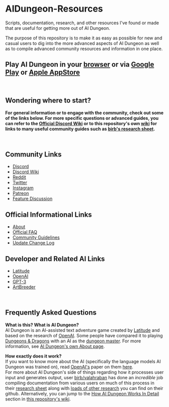 # AIDungeon-Resources
Scripts, documentation, research, and other resources I've found or made that are useful for getting more out of AI Dungeon.

The purpose of this repository is to make it as easy as possible for new and casual users to dig into the more advanced aspects of AI Dungeon as well as to compile advanced community resources and information in one place.

## Play AI Dungeon in your [browser](https://play.aidungeon.io/) or via [Google Play](https://play.google.com/store/apps/details?id=com.aidungeon) or [Apple AppStore](https://apps.apple.com/us/app/ai-dungeon/id1491268416)

<br />

## Wondering where to start?
**For general information or to engage with the community, check out some of the links below. For more specific questions or advanced guides, you can refer to the [Official Discord Wiki](https://wiki.aidiscord.cc/wiki/Main_Page) or to this repository's own [wiki](https://github.com/l-io-n/AIDungeon-Resources/wiki) for links to many useful community guides such as [birb's research sheet](https://github.com/valahraban/AID-World-Info-research-sheet/blob/main/AID%20WI%20Research%20Sheet.md).**

<br />

## Community Links
- [Discord](https://discord.gg/JpgsTF3)
- [Discord Wiki](https://wiki.aidiscord.cc/wiki/Main_Page)
- [Reddit](https://www.reddit.com/r/AIDungeon/)
- [Twitter](https://twitter.com/AiDungeon)
- [Instagram](https://www.instagram.com/aidungeon/)
- [Patreon](https://www.patreon.com/AIDungeon)
- [Feature Discussion](https://features.aidungeon.io/)

## Official Informational Links
- [About](https://play.aidungeon.io/main/about)
- [Official FAQ](https://play.aidungeon.io/main/frequentlyAskedQuestions)
- [Community Guidelines](https://play.aidungeon.io/main/communityGuidelines)
- [Update Change Log](https://play.aidungeon.io/main/allUpdates)

## Developer and Related AI Links
- [Latitude](https://latitude.io/)
- [OpenAI](https://openai.com/)
- [GPT-3](https://arxiv.org/abs/2005.14165)
- [ArtBreeder](https://www.artbreeder.com/)

<br />

## Frequently Asked Questions

**What is this? What is AI Dungeon?** <br />
AI Dungeon is an AI-assisted text adventure game created by [Latitude](https://latitude.io/) and based on the research of [OpenAI](https://openai.com/). Some people have compared it to playing [Dungeons & Dragons](https://en.wikipedia.org/wiki/Dungeons_%26_Dragons) with an AI as the [dungeon master](https://www.youtube.com/watch?v=dKMFLPtmSoQ). For more information, see [AI Dungeon's own About page](https://play.aidungeon.io/main/about).

**How exactly does it work?** <br />
If you want to know more about the AI (specifically the language models AI Dungeon was trained on), read [OpenAI's](https://openai.com/) paper on them [here](https://arxiv.org/abs/2005.14165). <br />
For more about AI Dungeon's side of things regarding how it processes user input and generates output, user [birb/valahraban](https://github.com/valahraban) has done an *incredible* job compiling documentation from various users on much of this process in their [research sheet](https://github.com/valahraban/AID-World-Info-research-sheet/blob/main/AID%20WI%20Research%20Sheet.md) along with [loads of other research](https://github.com/valahraban/AID-World-Info-research-sheet/tree/main/docs) you can find on their github. Alternatively, you can jump to the [How AI Dungeon Works In Detail](https://github.com/l-io-n/AIDungeon-Resources/wiki/Home/_edit#how-ai-dungeon-works-in-detail) section in [this repository's wiki](https://github.com/l-io-n/AIDungeon-Resources/wiki).

